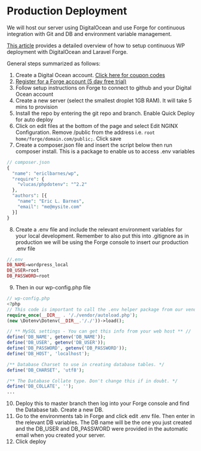 # Production Deployment

We will host our server using DigitalOcean and use Forge for continuous integration with Git and DB and environment variable management.

[This article](http://selfteach.me/forge-wordpress-digital-ocean/) provides a detailed overview of how to setup continuous WP deployment with DigitalOcean and Laravel Forge.

General steps summarized as follows:
1. Create a Digital Ocean account. [Click here for coupon codes](https://gist.github.com/dexbyte/fb13e994ad180ce86c654cae1ce7d14f)
2. [Register for a Forge account (5 day free trial)](https://forge.laravel.com/auth/register)
3. Follow setup instructions on Forge to connect to github and your Digital Ocean account
4. Create a new server (select the smallest droplet 1GB RAM). It will take 5 mins to provision
5. Install the repo by entering the git repo and branch. Enable Quick Deploy for auto deploy
6. Click on edit files at the bottom of the page and select Edit NGINX Configuration. Remove /public from the address i.e. `root home/forge/domain.com/public;`. Click save
7. Create a composer.json file and insert the script below then run composer install. This is a package to enable us to access .env variables
```php
// composer.json
{
  "name": "ericlbarnes/wp",
  "require": {
    "vlucas/phpdotenv": "^2.2"
  },
  "authors": [{
    "name": "Eric L. Barnes",
    "email": "me@mysite.com"
  }]
}
```
8. Create a .env file and include the relevant environment variables for your local development. Remember to also put this into .gitignore as in production we will be using the Forge console to insert our production .env file
```php
//.env
DB_NAME=wordpress_local
DB_USER=root
DB_PASSWORD=root
```
9. Then in our wp-config.php file
```php
// wp-config.php
<?php
// This code is important to call the .env helper package from our vendors folder
require_once(__DIR__ . '/./vendor/autoload.php');
(new \Dotenv\Dotenv(__DIR__.'/./'))->load();

// ** MySQL settings - You can get this info from your web host ** //
define('DB_NAME', getenv('DB_NAME'));
define('DB_USER', getenv('DB_USER'));
define('DB_PASSWORD', getenv('DB_PASSWORD'));
define('DB_HOST', 'localhost');

/** Database Charset to use in creating database tables. */
define('DB_CHARSET', 'utf8');

/** The Database Collate type. Don't change this if in doubt. */
define('DB_COLLATE', '');
...

```
10. Deploy this to master branch then log into your Forge console and find the Database tab. Create a new DB.
11. Go to the environments tab in Forge and click edit .env file. Then enter in the relevant DB variables. The DB name will be the one you just created and the DB_USER and DB_PASSWORD were provided in the automatic email when you created your server.
12. Click deploy